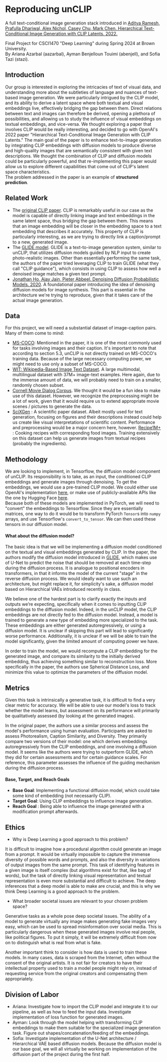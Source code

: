 # Reproducing unCLIP
A full text-conditional image generation stack introduced in [Aditya Ramesh, Prafulla Dhariwal, Alex Nichol, Casey Chu, Mark Chen. Hierarchical Text-Conditional Image Generation with CLIP Latents. 2022.](https://arxiv.org/pdf/2204.06125.pdf)

Final Project for CSCI1470 "Deep Learning" during Spring 2024 at Brown University. <br/>
By Ariana Azarbal (aazarbal), Ayman Benjelloun Touimi (abenjell), and Sofia Tazi (stazi).

## Introduction
Our group is interested in exploring the intricacies of text of visual data, and understanding more about the subtleties of language and nuances of text-based image generation. We were particularly intrigued by the CLIP model, and its ability to derive a latent space where both textual and visual embeddings live, effectively bridging the gap between them. Direct relations between text and images can therefore be derived, opening a plethora of possibilities, and allowing us to study the influence of visual embeddings on textual embeddings, and vice-versa.
We thought exploring a paper that involves CLIP would be really interesting, and decided to go with OpenAI's 2022 paper "Hierarchical Text-Conditional Image Generation with CLIP Latents." The main goal of the paper is to enhance text-to-image generation by integrating CLIP embeddings with diffusion models to produce diverse and high-quality images that are semantically consistent with given text descriptions. 
We thought the combination of CLIP and diffusion models could be particularly powerful, and that re-implementing this paper would allow us to explore different capabilities that come out of CLIP's latent space characteristics. <br/>
The problem addressed in the paper is an example of <strong>structured prediction</strong>.

## Related Work
- The [original CLIP paper](https://arxiv.org/pdf/2103.00020.pdf). CLIP is remarkably useful in our case as the model is capable of directly linking image and text embeddings in the same latent space, thus bridging the gap between them. This means that an image embedding will be closer in the embedding space to a text embedding that describes it accurately. This property of CLIP is particularly interesting, as we are trying to directly link a caption/prompt to a new, generated image.
- The [GLIDE model](https://arxiv.org/pdf/2112.10741.pdf). GLIDE is a text-to-image generation system, similar to unCLIP, that utilizes diffusion models guided by NLP input to create photo-realistic images. Other than essentially performing the same task, the authors of the paper tried leveraging CLIP to train GLIDE (what they call "CLIP guidance"), which consists in using CLIP to assess how well a denoised image matches a given text prompt. 
- [Jonathan Ho, Ajay Jain, Pieter Abbeel. Denoising Diffusion Probabilistic Models. 2020](https://arxiv.org/pdf/2006.11239.pdf). A foundational paper introducing the idea of denoising diffusion models for image synthesis. This part is essential in the architecture we're trying to reproduce, given that it takes care of the actual image generation.

## Data
For this project, we will need a substantial dataset of image-caption pairs. Many of them come to mind:
- [MS-COCO](https://cocodataset.org/#home): Mentioned in the paper, it is one of the most commonly used for tasks involving images and their caption. It's important to note that according to section 5.3, unCLIP is not directly trained on MS-COCO's training data. Because of the large necessary computing power, we might need to use only a subset of MS-COCO.
- [WIT: Wikipedia-Based Image Text Dataset](https://github.com/google-research-datasets/wit). A large multimodal, multilingual dataset with 37M+ image-text examples. Here again, due to the immense amount of data, we will probably need to train on a smaller, randomly chosen subset.
- [Cornell Movie Dialog Corpus](https://www.cs.cornell.edu/~cristian/Cornell_Movie-Dialogs_Corpus.html). We thought it would be a fun idea to make use of this dataset. However, we recognize the preprocessing might be a lot of work, given that it would require us to extend appropriate movie scenes / pictures to generate the data.
- [SciXGen](https://aclanthology.org/2021.findings-emnlp.128.pdf) : A scientific paper dataset. Albeit mostly used for text generation, focusing on figures and their descriptions instead could help us create like visual interpretations of scientific content. Performance and preprocessing would be a major concern here, however.
[Recipe1M+](http://pic2recipe.csail.mit.edu/) : Cooking recipes with corresponding food images. Training extensively on this dataset can help us generate images from textual recipes (probably the ingredients).

## Methodology
We are looking to implement, in Tensorflow, the diffusion model component of unCLIP. Its responsibility is to take, as an input, the conditioned CLIP embeddings and generate images through denoising. To get the embeddings, we would use a pre-trained CLIP model. We could either use OpenAI's implementation [here](https://github.com/openai/CLIP), or make use of publicly-available APIs like the one by Hugging Face [here](https://huggingface.co/docs/transformers/model_doc/clip). <br/>
Because both of these models are implemented in PyTorch, we will need to "convert" the embeddings to Tensorflow. Since they are essentially matrices, one way to do it would be to transform PyTorch `Tensor`s into `numpy` arrays, and use Tensorflow's `convert_to_tensor`.  We can then used these tensors in our diffusion model. 

#### What about the diffusion model?
The basic idea is that we will be implementing a diffusion model conditioned on the textual and visual embeddings generated by CLIP. In the paper, the authors modify the diffusion model introduced in [GLIDE](https://arxiv.org/pdf/2112.10741.pdf), which makes use of U-Net to predict the noise that should be removed at each time-step during the diffusion process. It is analogue to positional encoders in transformers, in that it informs the model of the current "stage" in the reverse diffusion process. We would ideally want to use such an architecture, but might replace it, for simplicity's sake, a diffusion model based on Hierarchical VAEs introduced recently in class.

We believe one of the hardest part is to clarify exactly the inputs and outputs we’re expecting, specifically when it comes to inputting CLIP embeddings to the diffusion model. Indeed, in the unCLIP model, the CLIP embeddings are not directly fed to the diffusion model. Instead, a model is trained to generate a new type of embedding more specialized to the task. These embeddings are either generated autoregressively, or using a diffusion model. It is unclear if skipping this part will lead to significantly worse performance.
Additionally, it is unclear if we will be able to train the model significantly, given the limited amount of computing power we have.

In order to train the model, we would recompute a CLIP embedding for the generated image, and compare its similarity to the initially derived embedding, thus achieving something similar to reconstruction loss. More specifically in the paper, the authors use Spherical Distance Loss, and minimize this value to optimize the parameters of the diffusion model.

## Metrics
Given this task is intrinsically a generative task, it is difficult to find a very clear metric for accuracy. We will be able to use our model's loss to track whether the model learns, but assessment on its performance will primarily be qualitatively assessed (by looking at the generated images). 

In the original paper, the authors use a similar process and assess the model's performance using human evaluation. Participants are asked to assess Photorealism, Caption Similarity, and Diversity. They primarily compare two versions of their model: one which derives embeddings autoregressively from the CLIP embeddings, and one involving a diffusion model. It seems like the authors were trying to outperform GLIDE, which they did for certain assessments and for certain guidance scales. For reference, this parameter assesses the influence of the guiding mechanism during the diffusion process.

#### Base, Target, and Reach Goals
- <strong>Base Goal</strong>: Implementing a functional diffusion model, which could take some kind of embedding (not necessarily CLIP). 
- <strong>Target Goal</strong>: Using CLIP embeddings to influence image generation.
- <strong>Reach Goal </strong>: Being able to influence the image generated with a modification prompt afterwards.

## Ethics
- Why is Deep Learning a good approach to this problem?
  
It is difficult to imagine how a procedural algorithm could generate an image from a prompt. It would be virtually impossible to capture the immense diversity of possible words and prompts, and also the diversity in variations of output images from the same prompt. This task of identifying features in a given image is itself complex (but algorithms exist for that, like bag of words), but the task of directly linking visual representation and textual representation is even more substantial and difficult to achieve. The deep inferences that a deep model is able to make are crucial, and this is why we think Deep Learning is a good approach to the problem.

- What broader societal issues are relevant to your chosen problem space?
  
Generative tasks as a whole pose deep societal issues. The ability of a model to generate virtually any image makes generating fake images very easy, which can be used to spread misinformation over social media. This is particularly dangerous when these generated images involve real people, like political figures. To put it simply, it will be extremely difficult from now on to distinguish what is real from what is fake.

Another important think to consider is how data is used to train these models. In many cases, data is scraped from the Internet, often without the consent of the original artists. It is not fair for creators to have their intellectual property used to train a model people might rely on, instead of requesting service from the original creators and compensating them appropriately.

## Division of Labor
- Ariana: Investigate how to import the CLIP model and integrate it to our pipeline, as well as how to feed the input data. Investigate implementation of loss function for generated images.
- Ayman: Look through the model helping with transforming CLIP embeddings to make them suitable for the specialized image generation task. Figure out shapes/concatenation/feeding of the embeddings.
- Sofia: Investigate implementation of the U-Net architecture / Hierarchical VAE based diffusion models. 
Because the diffusion model is our base goal, we will all virtually be working on implementation of the diffusion part of the project during the first half.

